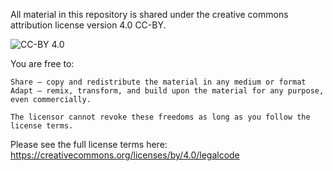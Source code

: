 All material in this repository is shared under the creative commons attribution license version 4.0 CC-BY. 

![CC-BY 4.0](/common/assets/images-for-data/cc-by4.png)

You are free to:

    Share — copy and redistribute the material in any medium or format
    Adapt — remix, transform, and build upon the material for any purpose, even commercially.

    The licensor cannot revoke these freedoms as long as you follow the license terms.

Please see the full license terms here: https://creativecommons.org/licenses/by/4.0/legalcode